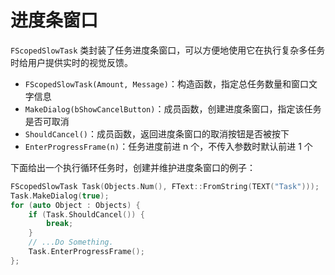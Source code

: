 # 进度条窗口

`FScopedSlowTask` 类封装了任务进度条窗口，可以方便地使用它在执行复杂多任务时给用户提供实时的视觉反馈。

- `FScopedSlowTask(Amount, Message)`：构造函数，指定总任务数量和窗口文字信息
- `MakeDialog(bShowCancelButton)`：成员函数，创建进度条窗口，指定该任务是否可取消
- `ShouldCancel()`：成员函数，返回进度条窗口的取消按钮是否被按下
- `EnterProgressFrame(n)`：任务进度前进 n 个，不传入参数时默认前进 1 个

下面给出一个执行循环任务时，创建并维护进度条窗口的例子：

```cpp
FScopedSlowTask Task(Objects.Num(), FText::FromString(TEXT("Task")));
Task.MakeDialog(true);
for (auto Object : Objects) {
    if (Task.ShouldCancel()) {
        break;
    }
    // ...Do Something.
    Task.EnterProgressFrame();
};
```
